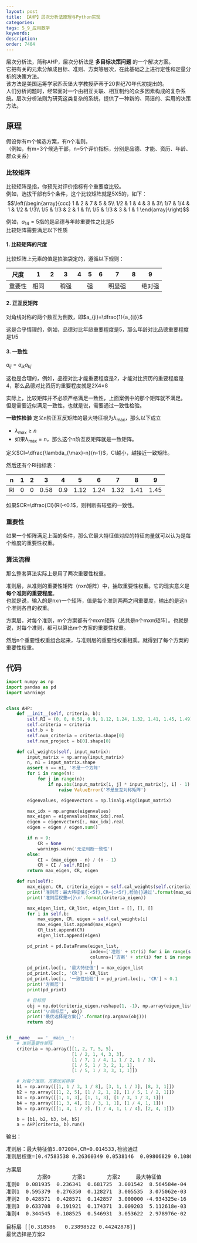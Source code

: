 ```yaml
---
layout: post
title: 【AHP】层次分析法原理与Python实现
categories:
tags: 5_9_应用数学
keywords:
description:
order: 7404
---
```


层次分析法，简称AHP，层次分析法是 **多目标决策问题** 的一个解决方案。  
它把有关的元素分解成目标、准则、方案等层次，在此基础之上进行定性和定量分析的决策方法。  
该方法是美国运筹学家匹茨堡大学教授萨蒂于20世纪70年代初提出的。  
人们分析问题时，经常面对一个由相互关联、相互制约的众多因素构成的复杂系统。层次分析法则为研究这类复杂的系统，提供了一种新的、简洁的、实用的决策方法。




## 原理
假设你有m个候选方案，有n个准则。  
（例如，有m=3个候选干部，n=5个评价指标，分别是品德、才能、资历、年龄、群众关系）

### 比较矩阵
比较矩阵是指，你预先对评价指标有个重要度比较。  
例如，选拔干部有5个条件，这个比较矩阵就是5X5的，如下：
$$\left(\begin{array}{ccc}
  1    &    2    &    7    &    5    &    5\\
  1/2  &    1    &    4    &    3    &    3\\
  1/7  &    1/4  &    1    &    1/2  &    1/3\\
  1/5  &    1/3  &    2    &    1    &    1\\
  1/5  &    1/3  &    3    &    1    &    1
\end{array}\right)$$

例如，$a_{14}=5$指的是品德与年龄重要性之比是5  
比较矩阵需要满足以下性质
#### 1. 比较矩阵的尺度
比较矩阵上元素的值是拍脑袋定的，遵循以下规则：

<table class="tableizer-table">
<thead><tr class="tableizer-firstrow"><th>尺度</th><th>1</th><th>2</th><th>3</th><th>4</th><th>5</th><th>6</th><th>7</th><th>8</th><th>9</th></tr></thead><tbody>
 <tr><td>重要性</td><td>相同</td><td>&nbsp;</td><td>稍强</td><td>&nbsp;</td><td>强</td><td>&nbsp;</td><td>明显强</td><td>&nbsp;</td><td>绝对强</td></tr>
</tbody></table>

#### 2. 正互反矩阵
对角线对称的两个数互为倒数，即$a_{ji}=\dfrac{1}{a_{ij}}$

这是合乎情理的，例如，品德对比年龄重要程度是5，那么年龄对比品德重要程度是1/5

#### 3. 一致性
$a_{ij}=a_{ik}a_{kj}$

这也是合理的，例如，品德对比才能重要程度是2，才能对比资历的重要程度是4，那么品德对比资历的重要程度就是2X4=8

实际上，比较矩阵并不必须严格满足一致性，上面案例中的那个矩阵就不满足。  
但是需要近似满足一致性。也就是说，需要通过一致性检验。

**一致性检验**
定义n阶正互反矩阵的最大特征根为$\lambda_{\max}$，那么以下成立
- $\lambda_{\max}\geq n$
- 如果$\lambda_{\max}=n$，那么这个n阶互反矩阵就是一致矩阵。

定义$CI=\dfrac{\lambda_{\max}-n}{n-1}$，CI越小，越接近一致矩阵。

然后还有个RI指标表：  
<table class="tableizer-table">
<thead><tr class="tableizer-firstrow"><th>n</th><th>1</th><th>2</th><th>3</th><th>4</th><th>5</th><th>6</th><th>7</th><th>8</th><th>9</th></tr></thead><tbody>
 <tr><td>RI</td><td>0</td><td>0</td><td>0.58</td><td>0.9</td><td>1.12</td><td>1.24</td><td>1.32</td><td>1.41</td><td>1.45</td></tr>
</tbody></table>

如果$CR=\dfrac{CI}{RI}<0.1$，则判断有较强的一致性。

### 重要性
如果一个矩阵满足上面的条件，那么它最大特征值对应的特征向量就可以认为是每个维度的重要性权重。


### 算法流程
那么整套算法实际上是用了两次重要性权重。

准则层，从准则的重要性矩阵（nxn矩阵）中，抽取重要性权重。它的现实意义是 **每个准则的重要程度**。  
也就是说，输入的是nxn一个矩阵，值是每个准则两两之间重要度，输出的是这n个准则各自的权重。

方案层，对每个准则，m个方案都有个mxm矩阵（总共是n个mxm矩阵）。也就是说，对每个准则，都可以算出m个方案的重要性权重。

然后n个重要性权重组合起来，与准则层的重要性权重相乘。就得到了每个方案的重要性权重。

## 代码
```python
import numpy as np
import pandas as pd
import warnings


class AHP:
    def __init__(self, criteria, b):
        self.RI = (0, 0, 0.58, 0.9, 1.12, 1.24, 1.32, 1.41, 1.45, 1.49)
        self.criteria = criteria
        self.b = b
        self.num_criteria = criteria.shape[0]
        self.num_project = b[0].shape[0]

    def cal_weights(self, input_matrix):
        input_matrix = np.array(input_matrix)
        n, n1 = input_matrix.shape
        assert n == n1, '不是一个方阵'
        for i in range(n):
            for j in range(n):
                if np.abs(input_matrix[i, j] * input_matrix[j, i] - 1) > 1e-7:
                    raise ValueError('不是反互对称矩阵')

        eigenvalues, eigenvectors = np.linalg.eig(input_matrix)

        max_idx = np.argmax(eigenvalues)
        max_eigen = eigenvalues[max_idx].real
        eigen = eigenvectors[:, max_idx].real
        eigen = eigen / eigen.sum()

        if n > 9:
            CR = None
            warnings.warn('无法判断一致性')
        else:
            CI = (max_eigen - n) / (n - 1)
            CR = CI / self.RI[n]
        return max_eigen, CR, eigen

    def run(self):
        max_eigen, CR, criteria_eigen = self.cal_weights(self.criteria)
        print('准则层：最大特征值{:<5f},CR={:<5f},检验{}通过'.format(max_eigen, CR, '' if CR < 0.1 else '不'))
        print('准则层权重={}\n'.format(criteria_eigen))

        max_eigen_list, CR_list, eigen_list = [], [], []
        for i in self.b:
            max_eigen, CR, eigen = self.cal_weights(i)
            max_eigen_list.append(max_eigen)
            CR_list.append(CR)
            eigen_list.append(eigen)

        pd_print = pd.DataFrame(eigen_list,
                                index=['准则' + str(i) for i in range(self.num_criteria)],
                                columns=['方案' + str(i) for i in range(self.num_project)],
                                )
        pd_print.loc[:, '最大特征值'] = max_eigen_list
        pd_print.loc[:, 'CR'] = CR_list
        pd_print.loc[:, '一致性检验'] = pd_print.loc[:, 'CR'] < 0.1
        print('方案层')
        print(pd_print)

        # 目标层
        obj = np.dot(criteria_eigen.reshape(1, -1), np.array(eigen_list))
        print('\n目标层', obj)
        print('最优选择是方案{}'.format(np.argmax(obj)))
        return obj


if __name__ == '__main__':
    # 准则重要性矩阵
    criteria = np.array([[1, 2, 7, 5, 5],
                         [1 / 2, 1, 4, 3, 3],
                         [1 / 7, 1 / 4, 1, 1 / 2, 1 / 3],
                         [1 / 5, 1 / 3, 2, 1, 1],
                         [1 / 5, 1 / 3, 3, 1, 1]])

    # 对每个准则，方案优劣排序
    b1 = np.array([[1, 1 / 3, 1 / 8], [3, 1, 1 / 3], [8, 3, 1]])
    b2 = np.array([[1, 2, 5], [1 / 2, 1, 2], [1 / 5, 1 / 2, 1]])
    b3 = np.array([[1, 1, 3], [1, 1, 3], [1 / 3, 1 / 3, 1]])
    b4 = np.array([[1, 3, 4], [1 / 3, 1, 1], [1 / 4, 1, 1]])
    b5 = np.array([[1, 4, 1 / 2], [1 / 4, 1, 1 / 4], [2, 4, 1]])

    b = [b1, b2, b3, b4, b5]
    a = AHP(criteria, b).run()
```

输出：

<pre>准则层：最大特征值5.072084,CR=0.014533,检验通过
准则层权重=[0.47583538 0.26360349 0.0538146  0.09806829 0.10867824]

方案层
          方案0       方案1       方案2     最大特征值            CR  一致性检验
准则0  0.081935  0.236341  0.681725  3.001542  8.564584e-04   True
准则1  0.595379  0.276350  0.128271  3.005535  3.075062e-03   True
准则2  0.428571  0.428571  0.142857  3.000000 -4.934325e-16   True
准则3  0.633708  0.191921  0.174371  3.009203  5.112618e-03   True
准则4  0.344545  0.108525  0.546931  3.053622  2.978976e-02   True

目标层 [[0.318586   0.23898522 0.44242878]]
最优选择是方案2
</pre>
